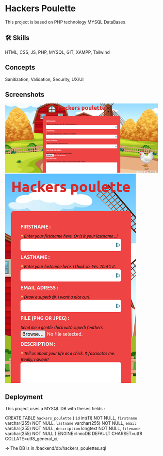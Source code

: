 
# Hackers Poulette

This project is based on PHP technology MYSQL DataBases.

## 🛠 Skills
HTML, CSS, JS, PHP, MYSQL, GIT, XAMPP, Tailwind

## Concepts
Sanitization, Validation, Security, UX/UI

## Screenshots

![Desktop Example](https://raw.githubusercontent.com/Grards/hackers-poulette/main/assets/img/example-desktop.png)
![Mobile Example](https://raw.githubusercontent.com/Grards/hackers-poulette/main/assets/img/example-mobile.png)


## Deployment

This project uses a MYSQL DB with theses fields :

CREATE TABLE `hackers_poulette` (
  `id` int(11) NOT NULL,
  `firstname` varchar(255) NOT NULL,
  `lastname` varchar(255) NOT NULL,
  `email` varchar(255) NOT NULL,
  `description` longtext NOT NULL,
  `filename` varchar(255) NOT NULL
) ENGINE=InnoDB DEFAULT CHARSET=utf8 COLLATE=utf8_general_ci;

-> The DB is in /backend/db/hackers_poulettes.sql
